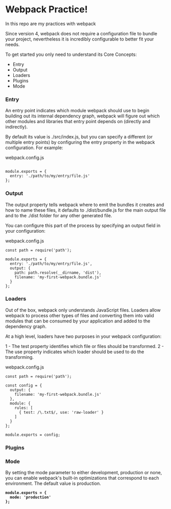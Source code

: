 # Webpack Practice!

<p> In this repo are my practices with webpack</p>

<p>
Since version 4, webpack does not require a configuration file to bundle your project, nevertheless it is incredibly configurable to better fit your needs.

To get started you only need to understand its Core Concepts:

<ul>
<li>Entry</li>
<li>Output</li>
<li>Loaders</li>
<li>Plugins</li>
<li>Mode</li>
</ul>

### Entry

An entry point indicates which module webpack should use to begin building out its internal dependency graph, webpack will figure out which other modules and libraries that entry point depends on (directly and indirectly).

By default its value is ./src/index.js, but you can specify a different (or multiple entry points) by configuring the entry property in the webpack configuration. For example:

webpack.config.js
```

module.exports = {
  entry: './path/to/my/entry/file.js'
};

```

### Output
The output property tells webpack where to emit the bundles it creates and how to name these files, it defaults to ./dist/bundle.js for the main output file and to the ./dist folder for any other generated file.

You can configure this part of the process by specifying an output field in your configuration:

webpack.config.js
```
const path = require('path');

module.exports = {
  entry: './path/to/my/entry/file.js',
  output: {
    path: path.resolve(__dirname, 'dist'),
    filename: 'my-first-webpack.bundle.js'
  }
};
```

### Loaders
Out of the box, webpack only understands JavaScript files. Loaders allow webpack to process other types of files and converting them into valid modules that can be consumed by your application and added to the dependency graph.

At a high level, loaders have two purposes in your webpack configuration:

1 - The test property identifies which file or files should be transformed.
2 - The use property indicates which loader should be used to do the transforming.

webpack.config.js
```
const path = require('path');

const config = {
  output: {
    filename: 'my-first-webpack.bundle.js'
  },
  module: {
    rules: [
      { test: /\.txt$/, use: 'raw-loader' }
    ]
  }
};

module.exports = config;
```
### Plugins

### Mode

By setting the mode parameter to either development, production or none, you can enable webpack's built-in optimizations that correspond to each environment. The default value is production.
<strong>
```
module.exports = {
  mode: 'production'
};
```
</strong>
</p>
